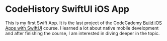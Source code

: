 # CodeHistory SwiftUI iOS App

This is my first Swift App. It is the last project of the CodeCademy [Build iOS Apps with SwiftUI](https://www.codecademy.com/learn/paths/build-ios-apps-with-swiftui) course.
I learned a lot about native mobile development and after finishing the course, I am interested in diving deeper in the topic.

